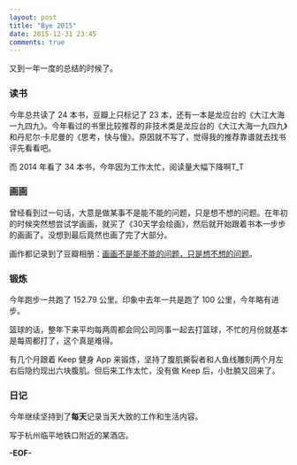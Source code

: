 ```yaml
---
layout: post
title: "Bye 2015"
date: 2015-12-31 23:45
comments: true
---
```


又到一年一度的总结的时候了。

### 读书

今年总共读了 24 本书，豆瓣上只标记了 23 本，还有一本是龙应台的《大江大海一九四九》。今年看过的书里比较推荐的非技术类是龙应台的《大江大海一九四九》和丹尼尔·卡尼曼的《思考，快与慢》。原因就不写了，觉得我的推荐靠谱就去找书评先看看吧。

而 2014 年看了 34 本书，今年因为工作太忙，阅读量大幅下降啊T_T

### 画画

曾经看到过一句话，大意是做某事不是能不能的问题，只是想不想的问题。在年初的时候突然想尝试学画画，就买了《30天学会绘画》，然后就开始跟着书本一步步的画画了。没想到最后竟然也画了完了大部分。

画作都记录到了豆瓣相册：[画画不是能不能的问题，只是想不想的问题](http://www.douban.com/photos/album/153543900/)。

### 锻炼

今年跑步一共跑了 152.79 公里。印象中去年一共是跑了 100 公里，今年略有进步。

篮球的话，整年下来平均每两周都会同公司同事一起去打篮球，不忙的月份就基本是每周都打了，这个真是难得。

有几个月跟着 Keep 健身 App 来锻炼，坚持了腹肌撕裂者和人鱼线雕刻两个月左右后隐约现出六块腹肌。但后来工作太忙，没有做 Keep 后，小肚腩又回来了。

### 日记

今年继续坚持到了**每天**记录当天大致的工作和生活内容。

写于杭州临平地铁口附近的某酒店。

**-EOF-**
